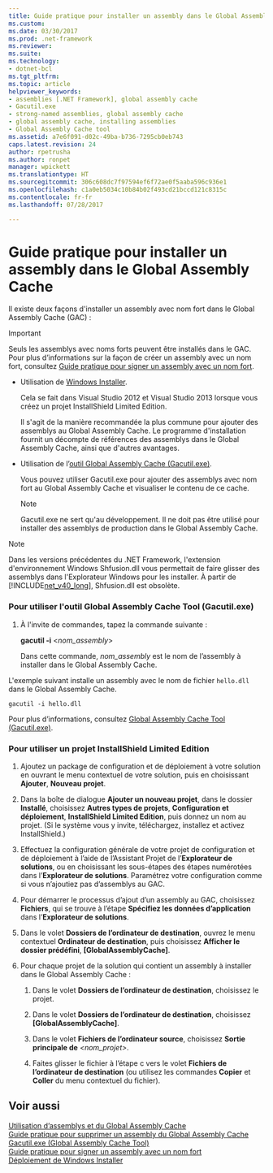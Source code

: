 ```yaml
---
title: Guide pratique pour installer un assembly dans le Global Assembly Cache
ms.custom: 
ms.date: 03/30/2017
ms.prod: .net-framework
ms.reviewer: 
ms.suite: 
ms.technology:
- dotnet-bcl
ms.tgt_pltfrm: 
ms.topic: article
helpviewer_keywords:
- assemblies [.NET Framework], global assembly cache
- Gacutil.exe
- strong-named assemblies, global assembly cache
- global assembly cache, installing assemblies
- Global Assembly Cache tool
ms.assetid: a7e6f091-d02c-49ba-b736-7295cb0eb743
caps.latest.revision: 24
author: rpetrusha
ms.author: ronpet
manager: wpickett
ms.translationtype: HT
ms.sourcegitcommit: 306c608dc7f97594ef6f72ae0f5aaba596c936e1
ms.openlocfilehash: c1a0eb5034c10b84b02f493cd21bccd121c8315c
ms.contentlocale: fr-fr
ms.lasthandoff: 07/28/2017

---
```

# <a name="how-to-install-an-assembly-into-the-global-assembly-cache"></a>Guide pratique pour installer un assembly dans le Global Assembly Cache
Il existe deux façons d'installer un assembly avec nom fort dans le Global Assembly Cache (GAC) :  
  
> [!IMPORTANT]
>  Seuls les assemblys avec noms forts peuvent être installés dans le GAC. Pour plus d’informations sur la façon de créer un assembly avec un nom fort, consultez [Guide pratique pour signer un assembly avec un nom fort](../../../docs/framework/app-domains/how-to-sign-an-assembly-with-a-strong-name.md).  
  
-   Utilisation de [Windows Installer](http://msdn.microsoft.com/library/windows/desktop/cc185688.aspx).  
  
     Cela se fait dans Visual Studio 2012 et Visual Studio 2013 lorsque vous créez un projet InstallShield Limited Edition.  
  
     Il s'agit de la manière recommandée la plus commune pour ajouter des assemblys au Global Assembly Cache. Le programme d'installation fournit un décompte de références des assemblys dans le Global Assembly Cache, ainsi que d'autres avantages.  
  
-   Utilisation de l’[outil Global Assembly Cache (Gacutil.exe)](../../../docs/framework/tools/gacutil-exe-gac-tool.md).  
  
     Vous pouvez utiliser Gacutil.exe pour ajouter des assemblys avec nom fort au Global Assembly Cache et visualiser le contenu de ce cache.  
  
    > [!NOTE]
    >  Gacutil.exe ne sert qu'au développement. Il ne doit pas être utilisé pour installer des assemblys de production dans le Global Assembly Cache.  
  
> [!NOTE]
>  Dans les versions précédentes du .NET Framework, l'extension d'environnement Windows Shfusion.dll vous permettait de faire glisser des assemblys dans l'Explorateur Windows pour les installer. À partir de [!INCLUDE[net_v40_long](../../../includes/net-v40-long-md.md)], Shfusion.dll est obsolète.  
  
### <a name="to-use-the-global-assembly-cache-tool-gacutilexe"></a>Pour utiliser l'outil Global Assembly Cache Tool (Gacutil.exe)  
  
1.  À l'invite de commandes, tapez la commande suivante :  
  
     **gacutil -i** \<*nom_assembly*>  
  
     Dans cette commande, *nom_assembly* est le nom de l’assembly à installer dans le Global Assembly Cache.  
  
 L'exemple suivant installe un assembly avec le nom de fichier `hello.dll` dans le Global Assembly Cache.  
  
```  
gacutil -i hello.dll  
```  
  
 Pour plus d’informations, consultez [Global Assembly Cache Tool (Gacutil.exe)](../../../docs/framework/tools/gacutil-exe-gac-tool.md).  
  
### <a name="to-use-an-installshield-limited-edition-project"></a>Pour utiliser un projet InstallShield Limited Edition  
  
1.  Ajoutez un package de configuration et de déploiement à votre solution en ouvrant le menu contextuel de votre solution, puis en choisissant **Ajouter**, **Nouveau projet**.  
  
2.  Dans la boîte de dialogue **Ajouter un nouveau projet**, dans le dossier **Installé**, choisissez **Autres types de projets**,  **Configuration et déploiement**, **InstallShield Limited Edition**, puis donnez un nom au projet. (Si le système vous y invite, téléchargez, installez et activez InstallShield.)  
  
3.  Effectuez la configuration générale de votre projet de configuration et de déploiement à l’aide de l’Assistant Projet de l’**Explorateur de solutions**, ou en choisissant les sous-étapes des étapes numérotées dans l’**Explorateur de solutions**. Paramétrez votre configuration comme si vous n’ajoutiez pas d’assemblys au GAC.  
  
4.  Pour démarrer le processus d’ajout d’un assembly au GAC, choisissez **Fichiers**, qui se trouve à l’étape **Spécifiez les données d’application** dans l’**Explorateur de solutions**.  
  
5.  Dans le volet **Dossiers de l’ordinateur de destination**, ouvrez le menu contextuel **Ordinateur de destination**, puis choisissez **Afficher le dossier prédéfini**, **[GlobalAssemblyCache]**.  
  
6.  Pour chaque projet de la solution qui contient un assembly à installer dans le Global Assembly Cache :  
  
    1.  Dans le volet **Dossiers de l’ordinateur de destination**, choisissez le projet.  
  
    2.  Dans le volet **Dossiers de l’ordinateur de destination**, choisissez **[GlobalAssemblyCache]**.  
  
    3.  Dans le volet **Fichiers de l’ordinateur source**, choisissez **Sortie principale de** *<nom_projet>*.  
  
    4.  Faites glisser le fichier à l’étape c vers le volet **Fichiers de l’ordinateur de destination** (ou utilisez les commandes **Copier** et **Coller** du menu contextuel du fichier).  
  
## <a name="see-also"></a>Voir aussi  
 [Utilisation d’assemblys et du Global Assembly Cache](../../../docs/framework/app-domains/working-with-assemblies-and-the-gac.md)   
 [Guide pratique pour supprimer un assembly du Global Assembly Cache](../../../docs/framework/app-domains/how-to-remove-an-assembly-from-the-gac.md)   
 [Gacutil.exe (Global Assembly Cache Tool)](../../../docs/framework/tools/gacutil-exe-gac-tool.md)   
 [Guide pratique pour signer un assembly avec un nom fort](../../../docs/framework/app-domains/how-to-sign-an-assembly-with-a-strong-name.md)   
 [Déploiement de Windows Installer](http://msdn.microsoft.com/en-us/121be21b-b916-43e2-8f10-8b080516d2a0)

